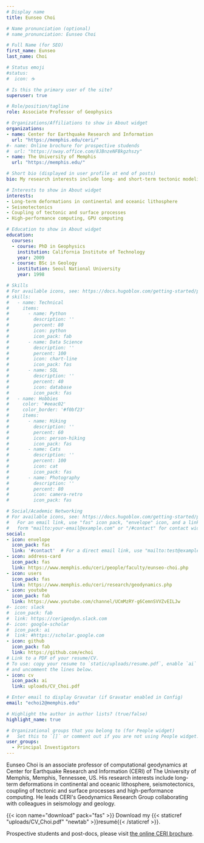 ```yaml
---
# Display name
title: Eunseo Choi

# Name pronunciation (optional)
# name_pronunciation: Eunseo Choi

# Full Name (for SEO)
first_name: Eunseo
last_name: Choi

# Status emoji
#status:
#  icon: ☕️

# Is this the primary user of the site?
superuser: true

# Role/position/tagline
role: Associate Professor of Geophysics

# Organizations/Affiliations to show in About widget
organizations:
- name: Center for Earthquake Research and Information
  url: "https://memphis.edu/ceri/"
#- name: Online brochure for prospective studends
#  url: "https://sway.office.com/8JBnzeNFBkgzhszy"
- name: The University of Memphis
  url: "https://memphis.edu/" 

# Short bio (displayed in user profile at end of posts)
bio: My research interests include long- and short-term tectonic modeling and seismotectonics.

# Interests to show in About widget
interests:
- Long-term deformations in continental and oceanic lithosphere
- Seismotectonics
- Coupling of tectonic and surface processes
- High-performance computing, GPU computing

# Education to show in About widget
education:
  courses:
  - course: PhD in Geophysics
    institution: California Institute of Technology
    year: 2009
  - course: BSc in Geology
    institution: Seoul National University
    year: 1998

# Skills
# For available icons, see: https://docs.hugoblox.com/getting-started/page-builder/#icons
# skills:
#   - name: Technical
#     items:
#       - name: Python
#         description: ''
#         percent: 80
#         icon: python
#         icon_pack: fab
#       - name: Data Science
#         description: ''
#         percent: 100
#         icon: chart-line
#         icon_pack: fas
#       - name: SQL
#         description: ''
#         percent: 40
#         icon: database
#         icon_pack: fas
#   - name: Hobbies
#     color: '#eeac02'
#     color_border: '#f0bf23'
#     items:
#       - name: Hiking
#         description: ''
#         percent: 60
#         icon: person-hiking
#         icon_pack: fas
#       - name: Cats
#         description: ''
#         percent: 100
#         icon: cat
#         icon_pack: fas
#       - name: Photography
#         description: ''
#         percent: 80
#         icon: camera-retro
#         icon_pack: fas

# Social/Academic Networking
# For available icons, see: https://docs.hugoblox.com/getting-started/page-builder/#icons
#   For an email link, use "fas" icon pack, "envelope" icon, and a link in the
#   form "mailto:your-email@example.com" or "/#contact" for contact widget.
social:
- icon: envelope
  icon_pack: fas
  link: '#contact'  # For a direct email link, use "mailto:test@example.org".
- icon: address-card
  icon_pack: fas
  link: https://www.memphis.edu/ceri/people/faculty/eunseo-choi.php
- icon: users
  icon_pack: fas
  link: https://www.memphis.edu/ceri/research/geodynamics.php
- icon: youtube
  icon_pack: fab
  link: https://www.youtube.com/channel/UCmMzRY-g6CemnSVVZvEILJw
#- icon: slack
#  icon_pack: fab
#  link: https://cerigeodyn.slack.com
#- icon: google-scholar
#  icon_pack: ai
#  link: #https://scholar.google.com
- icon: github
  icon_pack: fab
  link: https://github.com/echoi
# Link to a PDF of your resume/CV.
# To use: copy your resume to `static/uploads/resume.pdf`, enable `ai` icons in `params.toml`, 
# and uncomment the lines below.
- icon: cv
  icon_pack: ai
  link: uploads/CV_Choi.pdf

# Enter email to display Gravatar (if Gravatar enabled in Config)
email: "echoi2@memphis.edu"

# Highlight the author in author lists? (true/false)
highlight_name: true

# Organizational groups that you belong to (for People widget)
#   Set this to `[]` or comment out if you are not using People widget.
user_groups:
  - Principal Investigators
---
```


Eunseo Choi is an associate professor of computational geodynamics at Center for Earthquake Research and Information (CERI) of The University of Memphis, Memphis, Tennessee, US. His research interests include long-term deformations in continental and oceanic lithosphere, seismotectonics, coupling of tectonic and surface processes and high-performance computing. He leads CERI's Geodynamics Research Group collaborating with colleagues in seismology and geology.

{{< icon name="download" pack="fas" >}} Download my {{< staticref "uploads/CV_Choi.pdf" "newtab" >}}resumé{{< /staticref >}}.

Prospective students and post-docs, please visit [the online CERI brochure](https://sway.office.com/8JBnzeNFBkgzhszy).
